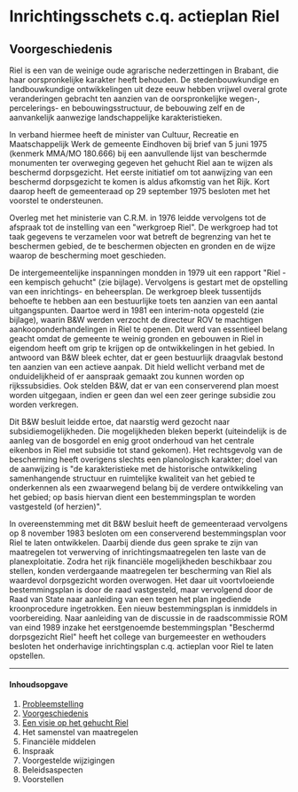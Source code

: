 # Inrichtingsschets c.q. actieplan Riel

## Voorgeschiedenis
Riel is een van de weinige oude agrarische nederzettingen in Brabant, die haar oorspronkelijke karakter heeft behouden. De stedenbouwkundige en landbouwkundige ontwikkelingen uit deze eeuw hebben vrijwel overal grote veranderingen gebracht ten aanzien van de oorspronkelijke wegen-, percelerings- en bebouwingsstructuur, de bebouwing zelf en de aanvankelijk aanwezige landschappelijke karakteristieken.

In verband hiermee heeft de minister van Cultuur, Recreatie en Maatschappelijk Werk de gemeente Eindhoven bij brief van 5 juni 1975 (kenmerk MMA/MO 180.666) bij een aanvullende lijst van beschermde monumenten ter overweging gegeven het gehucht Riel aan te wijzen als beschermd dorpsgezicht. Het eerste initiatief om tot aanwijzing van een beschermd dorpsgezicht te komen is aldus afkomstig van het Rijk. Kort daarop heeft de gemeenteraad op 29 september 1975 besloten met het voorstel te ondersteunen.

Overleg met het ministerie van C.R.M. in 1976 leidde vervolgens tot de afspraak tot de instelling van een "werkgroep Riel". De werkgroep had tot taak gegevens te verzamelen voor wat betreft de begrenzing van het te beschermen gebied, de te beschermen objecten en gronden en de wijze waarop de bescherming moet geschieden.

De intergemeentelijke inspanningen mondden in 1979 uit een rapport "Riel - een kempisch gehucht" (zie bijlage). Vervolgens is gestart met de opstelling van een inrichtings- en beheersplan. De werkgroep bleek tussentijds behoefte te hebben aan een bestuurlijke toets ten aanzien van een aantal uitgangspunten. Daartoe werd in 1981 een interim-nota opgesteld (zie bijlage), waarin B&W werden verzocht de directeur ROV te machtigen aankooponderhandelingen in Riel te openen. Dit werd van essentieel belang geacht omdat de gemeente te weinig gronden en gebouwen in Riel in eigendom heeft om grip te krijgen op de ontwikkelingen in het gebied. In antwoord van B&W bleek echter, dat er geen bestuurlijk draagvlak bestond ten aanzien van een actieve aanpak. Dit hield wellicht verband met de onduidelijkheid of er aanspraak gemaakt zou kunnen worden op rijkssubsidies. Ook stelden B&W, dat er van een conserverend plan moest worden uitgegaan, indien er geen dan wel een zeer geringe subsidie zou worden verkregen.

Dit B&W besluit leidde ertoe, dat naarstig werd gezocht naar subsidiemogelijkheden. Die mogelijkheden bleken beperkt (uiteindelijk is de aanleg van de bosgordel en enig groot onderhoud van het centrale eikenbos in Riel met subsidie tot stand gekomen).
Het rechtsgevolg van de bescherming heeft overigens slechts een planologisch karakter; doel van de aanwijzing is "de karakteristieke met de historische ontwikkeling samenhangende structuur en ruimtelijke kwaliteit van het gebied te onderkennen als een zwaarwegend belang bij de verdere ontwikkeling van het gebied; op basis hiervan dient een bestemmingsplan te worden vastgesteld (of herzien)".

In overeenstemming met dit B&W besluit heeft de gemeenteraad vervolgens op 8 november 1983 besloten om een conserverend bestemmingsplan voor Riel te laten ontwikkelen. Daarbij diende dus geen sprake te zijn van maatregelen tot verwerving of inrichtingsmaatregelen ten laste van de planexploitatie. Zodra het rijk financiële mogelijkheden beschikbaar zou stellen, konden verdergaande maatregelen ter bescherming van Riel als waardevol dorpsgezicht worden overwogen. Het daar uit voortvloeiende bestemmingsplan is door de raad vastgesteld, maar vervolgend door de Raad van State naar aanleiding van een tegen het plan ingediende kroonprocedure ingetrokken. Een nieuw bestemmingsplan is inmiddels in voorbereiding.
Naar aanleiding van de discussie in de raadscommissie ROM van eind 1989 inzake het eerstgenoemde bestemmingsplan "Beschermd dorpsgezicht Riel" heeft het college van burgemeester en wethouders besloten het onderhavige inrichtingsplan c.q. actieplan voor Riel te laten opstellen.

---
#### Inhoudsopgave
1. [Probleemstelling](index#probleemstelling)
2. [Voorgeschiedenis](2.voorgeschiedenis)
3. [Een visie op het gehucht Riel](3.visie)
4. Het samenstel van maatregelen  
5. Financiële middelen
6. Inspraak
7. Voorgestelde wijzigingen
8. Beleidsaspecten
9. Voorstellen
